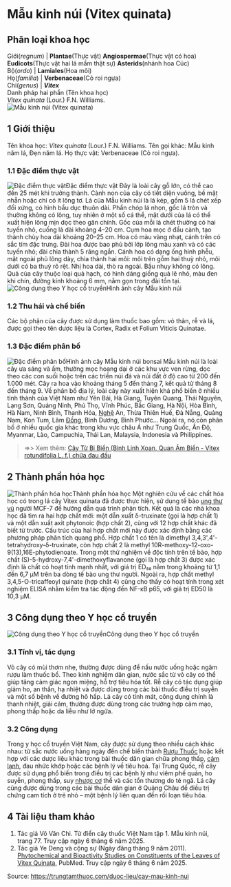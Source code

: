 # Mẫu kinh núi (Vitex quinata)

Phân loại khoa học  
---  
Giới(_regnum_) |  **Plantae**(Thực vật) **Angiospermae**(Thực vật có hoa) **Eudicots**(Thực vật hai lá mầm thật sự) **Asterids**(nhánh hoa Cúc)  
Bộ(_ordo_) | **Lamiales**(Hoa môi)  
Họ(_familia_) | **Verbenaceae**(Cỏ roi ngựa)  
Chi(_genus_) | **_Vitex_**  
Danh pháp hai phần (Tên khoa học)  
_Vitex quinata_ (Lour.) F.N. Williams.  
![Mẫu kinh núi \(Vitex quinata\)](https://trungtamthuoc.com/images/others/mau-kinh-nui-1548.jpg)
##  1 Giới thiệu
Tên khoa học: _Vitex quinata_ (Lour.) F.N. Williams.
Tên gọi khác: Mẫu kinh năm lá, Đẹn năm lá.
Họ thực vật: Verbenaceae (Cỏ roi ngựa).
### 1.1 Đặc điểm thực vật
![Đặc điểm thực vật](https://trungtamthuoc.com/images/item/mau-kinh-nui-0.jpg)Đặc điểm thực vật
Đây là loài cây gỗ lớn, có thể cao đến 25 mét khi trưởng thành. Cành non của cây có tiết diện vuông, bề mặt nhẵn hoặc chỉ có ít lông tơ. Lá của Mẫu kinh núi là lá kép, gồm 5 lá chét xếp đối xứng, có hình bầu dục thuôn dài. Phần chóp lá nhọn, gốc lá tròn và thường không có lông, tuy nhiên ở một số cá thể, mặt dưới của lá có thể xuất hiện lông mịn dọc theo gân chính. Gốc của mỗi lá chét thường có hai tuyến nhỏ, cuống lá dài khoảng 4–20 cm.
Cụm hoa mọc ở đầu cành, tạo thành chùy hoa dài khoảng 20–25 cm. Hoa có màu vàng nhạt, cánh trên có sắc tím đặc trưng. Đài hoa được bao phủ bởi lớp lông màu xanh và có các tuyến nhỏ; đài chia thành 5 răng ngắn. Cánh hoa có dạng ống hình phễu, mặt ngoài phủ lông dày, chia thành hai môi: môi trên gồm hai thuỳ nhỏ, môi dưới có ba thuỳ rõ rệt. Nhị hoa dài, thò ra ngoài. Bầu nhụy không có lông. Quả của cây thuộc loại quả hạch, có hình dáng giống quả lê nhỏ, màu đen khi chín, đường kính khoảng 6 mm, nằm gọn trong đài tồn tại.
![Công dụng theo Y học cổ truyền](https://trungtamthuoc.com/images/item/mau-kinh-nui-4.jpg)Hình ảnh cây Mẫu kinh núi
### 1.2 Thu hái và chế biến
Các bộ phận của cây được sử dụng làm thuốc bao gồm: vỏ thân, rễ và lá, được gọi theo tên dược liệu là Cortex, Radix et Folium Viticis Quinatae.
### 1.3 Đặc điểm phân bố
![Đặc điểm phân bố](https://trungtamthuoc.com/images/item/mau-kinh-nui-1.jpg)Hình ảnh cây Mẫu kinh núi bonsai
Mẫu kinh núi là loài cây ưa sáng và ẩm, thường mọc hoang dại ở các khu vực ven rừng, dọc theo các con suối hoặc trên các triền núi đá và núi đất ở độ cao từ 200 đến 1.000 mét. Cây ra hoa vào khoảng tháng 5 đến tháng 7, kết quả từ tháng 8 đến tháng 9.
Về phân bố địa lý, loài cây này xuất hiện khá phổ biến ở nhiều tỉnh thành của Việt Nam như Yên Bái, Hà Giang, Tuyên Quang, Thái Nguyên, Lạng Sơn, Quảng Ninh, Phú Thọ, Vĩnh Phúc, Bắc Giang, Hà Nội, Hòa Bình, Hà Nam, Ninh Bình, Thanh Hóa, [Nghệ](https://trungtamthuoc.com/duoc-lieu/nghe-21 "Nghệ") An, Thừa Thiên Huế, Đà Nẵng, Quảng Nam, Kon Tum, Lâm [Đồng](https://trungtamthuoc.com/hoat-chat/dong "Đồng"), Bình Dương, Bình Phước… Ngoài ra, nó còn phân bố ở nhiều quốc gia khác trong khu vực châu Á như Trung Quốc, Ấn Độ, Myanmar, Lào, Campuchia, Thái Lan, Malaysia, Indonesia và Philippines.
> =>> Xem thêm: [Cây Từ Bi Biển (Bình Linh Xoan, Quan Âm Biển - Vitex rotundifolia L. f.) chữa đau đầu](https://trungtamthuoc.com/duoc-lieu/tu-bi-bien)
##  2 Thành phần hóa học
![Thành phần hóa học](https://trungtamthuoc.com/images/item/mau-kinh-nui-2.jpg)Thành phần hóa học
Một nghiên cứu về các chất hóa học có trong lá cây Vitex quinata đã được thực hiện, sử dụng tế bào [ung thư vú](https://trungtamthuoc.com/bai-viet/ung-thu-vu "ung thư vú") người MCF-7 để hướng dẫn quá trình phân tích. Kết quả là các nhà khoa học đã tìm ra hai hợp chất mới: một dẫn xuất δ-truxinate (gọi là hợp chất 1) và một dẫn xuất axit phytonoic (hợp chất 2), cùng với 12 hợp chất khác đã biết từ trước. Cấu trúc của hai hợp chất mới này được xác định bằng các phương pháp phân tích quang phổ. Hợp chất 1 có tên là dimethyl 3,4,3',4'-tetrahydroxy-δ-truxinate, còn hợp chất 2 là methyl 10R-methoxy-12-oxo-9(13),16E-phytodienoate.
Trong một thử nghiệm về độc tính trên tế bào, hợp chất (S)-5-hydroxy-7,4'-dimethoxyflavanone (gọi là hợp chất 3) được xác định là chất có hoạt tính mạnh nhất, với giá trị ED₅₀ nằm trong khoảng từ 1,1 đến 6,7 μM trên ba dòng tế bào ung thư người. Ngoài ra, hợp chất methyl 3,4,5-O-tricaffeoyl quinate (hợp chất 4) cũng cho thấy có hoạt tính trong xét nghiệm ELISA nhằm kiểm tra tác động đến NF-κB p65, với giá trị ED50 là 10,3 μM.
##  3 Công dụng theo Y học cổ truyền
![Công dụng theo Y học cổ truyền](https://trungtamthuoc.com/images/item/mau-kinh-nui-3.jpg)Công dụng theo Y học cổ truyền
### 3.1 Tính vị, tác dụng
Vỏ cây có mùi thơm nhẹ, thường được dùng để nấu nước uống hoặc ngâm rượu làm thuốc bổ. Theo kinh nghiệm dân gian, nước sắc từ vỏ cây có thể giúp tăng cảm giác ngon miệng, hỗ trợ tiêu hóa tốt.
Rễ cây có tác dụng giúp giảm ho, an thần, hạ nhiệt và được dùng trong các bài thuốc điều trị suyễn và một số bệnh về đường hô hấp.
Lá cây có tính mát, công dụng chính là thanh nhiệt, giải cảm, thường được dùng trong các trường hợp cảm mạo, phong thấp hoặc da liễu như lở ngứa.
### 3.2 Công dụng
Trong y học cổ truyền Việt Nam, cây được sử dụng theo nhiều cách khác nhau: từ sắc nước uống hàng ngày đến chế biến thành [Rượu Thuốc](https://trungtamthuoc.com/duoc-lieu/ruou-thuoc "Rượu Thuốc") hoặc kết hợp với các dược liệu khác trong bài thuốc dân gian chữa phong thấp, [cảm lạnh](https://trungtamthuoc.com/bai-viet/cam-lanh-nguyen-nhan-trieu-chung-va-cac-bai-thuoc-dan-gian-chua-tri "cảm lạnh"), đau nhức khớp hoặc các bệnh lý về tiêu hoá.
Tại Trung Quốc, rễ cây được sử dụng phổ biến trong điều trị các bệnh lý như viêm phế quản, ho suyễn, phong thấp, suy [nhược cơ](https://trungtamthuoc.com/bai-viet/chan-doan-va-dieu-tri-nhuoc-co "nhược cơ") thể và các tổn thương do té ngã. Lá cây cũng được dùng trong các bài thuốc dân gian ở Quảng Châu để điều trị chứng cam tích ở trẻ nhỏ – một bệnh lý liên quan đến rối loạn tiêu hóa.
##  4 Tài liệu tham khảo
  1. Tác giả Võ Văn Chi. Từ điển cây thuốc Việt Nam tập 1. Mẫu kinh núi, trang 77. Truy cập ngày 6 tháng 6 năm 2025.
  2. Tác giả Ye Deng và cộng sự (Ngày đăng tháng 9 năm 2011). [Phytochemical and Bioactivity Studies on Constituents of the Leaves of Vitex Quinata](https://pubmed.ncbi.nlm.nih.gov/21966342/), PubMed. Truy cập ngày 6 tháng 6 năm 2025.




Source: https://trungtamthuoc.com/duoc-lieu/cay-mau-kinh-nui